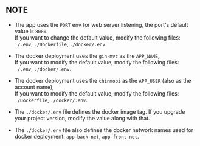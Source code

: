 ## NOTE

* The app uses the `PORT` env for web server listening, the port's default value is `8080`. <br/> If you want to change the default value, modify the following files: `./.env`, `./Dockerfile`, `./docker/.env`.

* The docker deployment uses the `gin-mvc` as the `APP_NAME`, <br/> If you want to modify the default value, modify the following files: `./.env`, `./docker/.env`.

* The docker deployment uses the `chinmobi` as the `APP_USER` (also as the account name), <br/> If you want to modify the default value, modify the following files: `./Dockerfile`, `./docker/.env`.

* The `./docker/.env` file defines the docker image tag. If you upgrade your project version, modify the value along with that.

* The `./docker/.env` file also defines the docker network names used for docker deployment: `app-back-net`, `app-front-net`.
